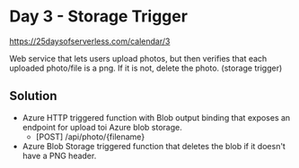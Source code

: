 # Day 3 - Storage Trigger

https://25daysofserverless.com/calendar/3

Web service that lets users upload photos, but then verifies that each uploaded photo/file is a png. If it is not, delete the photo. (storage trigger)

## Solution

* Azure HTTP triggered function with Blob output binding that exposes an endpoint for upload toi Azure blob storage.
  * \[POST\] /api/photo/{filename} 
* Azure Blob Storage triggered function that deletes the blob if it doesn't have a PNG header.

